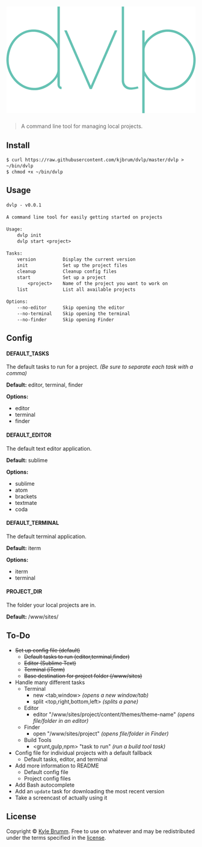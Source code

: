 # ![dvlp](media/logo.png)

> A command line tool for managing local projects.


## Install

```
$ curl https://raw.githubusercontent.com/kjbrum/dvlp/master/dvlp > ~/bin/dvlp
$ chmod +x ~/bin/dvlp
```


## Usage

```
dvlp - v0.0.1

A command line tool for easily getting started on projects

Usage:
    dvlp init
    dvlp start <project>

Tasks:
    version          Display the current version
    init             Set up the project files
    cleanup          Cleanup config files
    start            Set up a project
        <project>    Name of the project you want to work on
    list             List all available projects

Options:
    --no-editor      Skip opening the editor
    --no-terminal    Skip opening the terminal
    --no-finder      Skip opening Finder
```


## Config

#### DEFAULT_TASKS

The default tasks to run for a project. _(Be sure to separate each task with a comma)_

__Default:__ editor, terminal, finder

__Options:__

- editor
- terminal
- finder

#### DEFAULT_EDITOR

The default text editor application.

__Default:__ sublime

__Options:__

- sublime
- atom
- brackets
- textmate
- coda


#### DEFAULT_TERMINAL

The default terminal application.

__Default:__ iterm

__Options:__

- iterm
- terminal

#### PROJECT_DIR

The folder your local projects are in.

__Default:__ /www/sites/


## To-Do

- ~~Set up config file (default)~~
    - ~~Default tasks to run (editor,terminal,finder)~~
    - ~~Editor (Sublime Text)~~
    - ~~Terminal (iTerm)~~
    - ~~Base destination for project folder (/www/sites)~~
- Handle many different tasks
    - Terminal
        - new <tab,window> _(opens a new window/tab)_
        - split <top,right,bottom,left> _(splits a pane)_
    - Editor
        - editor "/www/sites/project/content/themes/theme-name" _(opens file/folder in an editor)_
    - Finder
        - open "/www/sites/project" _(opens file/folder in Finder)_
    - Build Tools
        - <grunt,gulp,npm> "task to run" _(run a build tool task)_
- Config file for individual projects with a default fallback
    - Default tasks, editor, and terminal
- Add more information to README
    - Default config file
    - Project config files
- Add Bash autocomplete
- Add an `update` task for downloading the most recent version
- Take a screencast of actually using it


## License

Copyright © [Kyle Brumm](http://kylebrumm.com). Free to use on whatever and may be redistributed under the terms specified in the [license](LICENSE.md).
